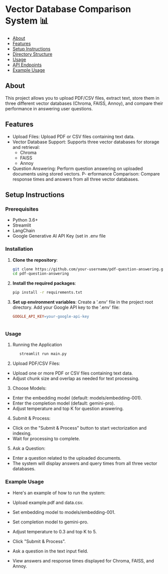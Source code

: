 # Vector Database Comparison System 📊

- [About](#about)
- [Features](#features)
- [Setup Instructions](#setup-instructions)
- [Directory Structure](#directory-structure)
- [Usage](#usage)
- [API Endpoints](#api-endpoints)
- [Example Usage](#example-usage)


## About
This project allows you to upload PDF/CSV files, extract text, store them in three different vector databases (Chroma, FAISS, Annoy), and compare their performance in answering user questions.



## Features
- Upload Files: Upload PDF or CSV files containing text data.
- Vector Database Support: Supports three vector databases for storage and retrieval:
   - Chroma
   - FAISS
   - Annoy
- Question Answering: Perform question answering on uploaded documents using stored vectors.
P- erformance Comparison: Compare response times and answers from all three vector databases.

## Setup Instructions

### Prerequisites
- Python 3.6+
- Streamlit
- LangChain
- Google Generative AI API Key (set in .env file

### Installation
1. **Clone the repository**:
   ```bash
   git clone https://github.com/your-username/pdf-question-answering.git
   cd pdf-question-answering

2. **Install the required packages**:
   ```bash
   pip install -r requirements.txt

3. **Set up environment variables**:
   Create a '.env' file in the project root directory.
   Add your Google API key to the '.env' file:
   ```makefile
   GOOGLE_API_KEY=your-google-api-key



### Usage

1. Running the Application
   ```bash
      streamlit run main.py

2. Upload PDF/CSV Files:

- Upload one or more PDF or CSV files containing text data.
- Adjust chunk size and overlap as needed for text processing.

3. Choose Models:

- Enter the embedding model (default: models/embedding-001).
- Enter the completion model (default: gemini-pro).
- Adjust temperature and top K for question answering.

4. Submit & Process:

- Click on the "Submit & Process" button to start vectorization and indexing.
- Wait for processing to complete.

5. Ask a Question:

- Enter a question related to the uploaded documents.
- The system will display answers and query times from all three vector databases.

### Example Usage

- Here's an example of how to run the system:

- Upload example.pdf and data.csv.
- Set embedding model to models/embedding-001.
- Set completion model to gemini-pro.
- Adjust temperature to 0.3 and top K to 5.
- Click "Submit & Process".
- Ask a question in the text input field.
- View answers and response times displayed for Chroma, FAISS, and Annoy.




